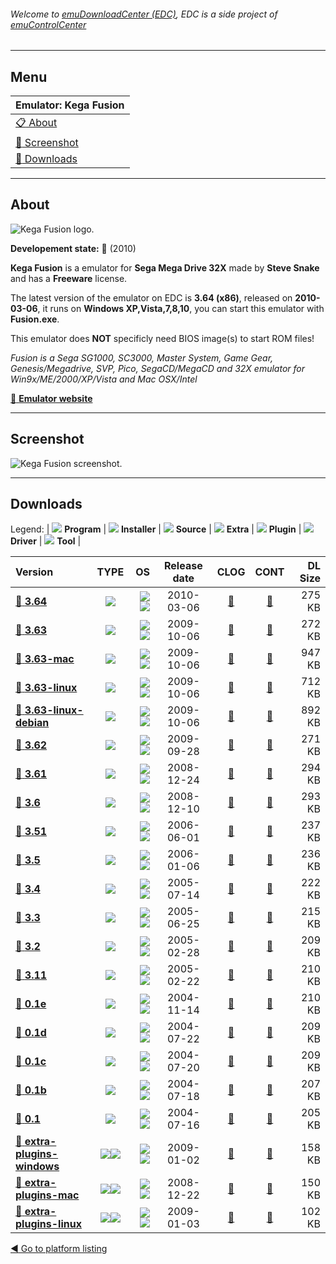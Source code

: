 ###### Welcome to [emuDownloadCenter (EDC)](https://github.com/PhoenixInteractiveNL/emuDownloadCenter/wiki/), EDC is a side project of [emuControlCenter](https://github.com/PhoenixInteractiveNL/emuControlCenter/wiki/)
***
## Menu
| **Emulator: Kega Fusion** |
|:---------|
| [:clipboard: About](#about) |
| [:sunrise: Screenshot](#screenshot) |
| [:floppy_disk: Downloads](#downloads) |
***
## About
![](https://github.com/PhoenixInteractiveNL/emuDownloadCenter/wiki/images_emulator/kegafusion_logo_200.jpg "Kega Fusion logo.")

**Developement state:** :red_circle: (2010)

**Kega Fusion** is a emulator for **Sega Mega Drive 32X** made by **Steve Snake** and has a **Freeware** license.

The latest version of the emulator on EDC is **3.64 (x86)**, released on **2010-03-06**, it runs on **Windows XP,Vista,7,8,10**, you can start this emulator with **Fusion.exe**.

This emulator does **NOT** specificly need BIOS image(s) to start ROM files!

_Fusion is a Sega SG1000, SC3000, Master System, Game Gear, Genesis/Megadrive, SVP, Pico, SegaCD/MegaCD and 32X emulator for Win9x/ME/2000/XP/Vista and Mac OSX/Intel_

[:link: **Emulator website**](http://www.carpeludum.com/kega-fusion/)
***
## Screenshot
![](https://raw.githubusercontent.com/PhoenixInteractiveNL/emuDownloadCenter/master/hooks/kegafusion/emulator_screen_01.jpg "Kega Fusion screenshot.")
***
## Downloads
Legend: | 
![](https://raw.githubusercontent.com/wiki/PhoenixInteractiveNL/emuDownloadCenter/images_misc/icon_program_24.png) **Program** | 
![](https://raw.githubusercontent.com/wiki/PhoenixInteractiveNL/emuDownloadCenter/images_misc/icon_installer_24.png) **Installer** | 
![](https://raw.githubusercontent.com/wiki/PhoenixInteractiveNL/emuDownloadCenter/images_misc/icon_source_code_24.png) **Source** | 
![](https://raw.githubusercontent.com/wiki/PhoenixInteractiveNL/emuDownloadCenter/images_misc/icon_extra_24.png) **Extra** | 
![](https://raw.githubusercontent.com/wiki/PhoenixInteractiveNL/emuDownloadCenter/images_misc/icon_plugin_24.png) **Plugin** | 
![](https://raw.githubusercontent.com/wiki/PhoenixInteractiveNL/emuDownloadCenter/images_misc/icon_driver_24.png) **Driver** | 
![](https://raw.githubusercontent.com/wiki/PhoenixInteractiveNL/emuDownloadCenter/images_misc/icon_tool_24.png) **Tool** | 
 
| Version | TYPE | OS | Release date | CLOG | CONT | DL Size |
|:--------|:----:|---:|:------------:|:----:|:----:|--------:|
| [:floppy_disk: **3.64**](https://github.com/PhoenixInteractiveNL/edc-repo0001/raw/master/kegafusion/3.64.7z) | ![](https://raw.githubusercontent.com/wiki/PhoenixInteractiveNL/emuDownloadCenter/images_misc/icon_program_24.png) | ![](https://raw.githubusercontent.com/wiki/PhoenixInteractiveNL/emuDownloadCenter/images_misc/logo_windows_24.png)![](https://raw.githubusercontent.com/wiki/PhoenixInteractiveNL/emuDownloadCenter/images_misc/icon_32-bit_24.png) | 2010-03-06 | [:page_facing_up:](https://github.com/PhoenixInteractiveNL/edc-repo0001/blob/master/kegafusion/3.64_changelog.txt) | [:mag_right:](https://github.com/PhoenixInteractiveNL/edc-repo0001/blob/master/kegafusion/3.64_contents.txt) | 275 KB |
| [:floppy_disk: **3.63**](https://github.com/PhoenixInteractiveNL/edc-repo0001/raw/master/kegafusion/3.63.7z) | ![](https://raw.githubusercontent.com/wiki/PhoenixInteractiveNL/emuDownloadCenter/images_misc/icon_program_24.png) | ![](https://raw.githubusercontent.com/wiki/PhoenixInteractiveNL/emuDownloadCenter/images_misc/logo_windows_24.png)![](https://raw.githubusercontent.com/wiki/PhoenixInteractiveNL/emuDownloadCenter/images_misc/icon_32-bit_24.png) | 2009-10-06 | [:page_facing_up:](https://github.com/PhoenixInteractiveNL/edc-repo0001/blob/master/kegafusion/3.63_changelog.txt) | [:mag_right:](https://github.com/PhoenixInteractiveNL/edc-repo0001/blob/master/kegafusion/3.63_contents.txt) | 272 KB |
| [:floppy_disk: **3.63-mac**](https://github.com/PhoenixInteractiveNL/edc-repo0001/raw/master/kegafusion/3.63-mac.7z) | ![](https://raw.githubusercontent.com/wiki/PhoenixInteractiveNL/emuDownloadCenter/images_misc/icon_program_24.png) | ![](https://raw.githubusercontent.com/wiki/PhoenixInteractiveNL/emuDownloadCenter/images_misc/logo_mac_24.png)![](https://raw.githubusercontent.com/wiki/PhoenixInteractiveNL/emuDownloadCenter/images_misc/icon_32-bit_24.png) | 2009-10-06 | [:page_facing_up:](https://github.com/PhoenixInteractiveNL/edc-repo0001/blob/master/kegafusion/3.63-mac_changelog.txt) | [:mag_right:](https://github.com/PhoenixInteractiveNL/edc-repo0001/blob/master/kegafusion/3.63-mac_contents.txt) | 947 KB |
| [:floppy_disk: **3.63-linux**](https://github.com/PhoenixInteractiveNL/edc-repo0001/raw/master/kegafusion/3.63-linux.7z) | ![](https://raw.githubusercontent.com/wiki/PhoenixInteractiveNL/emuDownloadCenter/images_misc/icon_program_24.png) | ![](https://raw.githubusercontent.com/wiki/PhoenixInteractiveNL/emuDownloadCenter/images_misc/logo_linux_24.png)![](https://raw.githubusercontent.com/wiki/PhoenixInteractiveNL/emuDownloadCenter/images_misc/icon_32-bit_24.png) | 2009-10-06 | [:page_facing_up:](https://github.com/PhoenixInteractiveNL/edc-repo0001/blob/master/kegafusion/3.63-linux_changelog.txt) | [:mag_right:](https://github.com/PhoenixInteractiveNL/edc-repo0001/blob/master/kegafusion/3.63-linux_contents.txt) | 712 KB |
| [:floppy_disk: **3.63-linux-debian**](https://github.com/PhoenixInteractiveNL/edc-repo0001/raw/master/kegafusion/3.63-linux-debian.7z) | ![](https://raw.githubusercontent.com/wiki/PhoenixInteractiveNL/emuDownloadCenter/images_misc/icon_program_24.png) | ![](https://raw.githubusercontent.com/wiki/PhoenixInteractiveNL/emuDownloadCenter/images_misc/logo_linux_24.png)![](https://raw.githubusercontent.com/wiki/PhoenixInteractiveNL/emuDownloadCenter/images_misc/icon_32-bit_24.png) | 2009-10-06 | [:page_facing_up:](https://github.com/PhoenixInteractiveNL/edc-repo0001/blob/master/kegafusion/3.63-linux-debian_changelog.txt) | [:mag_right:](https://github.com/PhoenixInteractiveNL/edc-repo0001/blob/master/kegafusion/3.63-linux-debian_contents.txt) | 892 KB |
| [:floppy_disk: **3.62**](https://github.com/PhoenixInteractiveNL/edc-repo0001/raw/master/kegafusion/3.62.7z) | ![](https://raw.githubusercontent.com/wiki/PhoenixInteractiveNL/emuDownloadCenter/images_misc/icon_program_24.png) | ![](https://raw.githubusercontent.com/wiki/PhoenixInteractiveNL/emuDownloadCenter/images_misc/logo_windows_24.png)![](https://raw.githubusercontent.com/wiki/PhoenixInteractiveNL/emuDownloadCenter/images_misc/icon_32-bit_24.png) | 2009-09-28 | [:page_facing_up:](https://github.com/PhoenixInteractiveNL/edc-repo0001/blob/master/kegafusion/3.62_changelog.txt) | [:mag_right:](https://github.com/PhoenixInteractiveNL/edc-repo0001/blob/master/kegafusion/3.62_contents.txt) | 271 KB |
| [:floppy_disk: **3.61**](https://github.com/PhoenixInteractiveNL/edc-repo0001/raw/master/kegafusion/3.61.7z) | ![](https://raw.githubusercontent.com/wiki/PhoenixInteractiveNL/emuDownloadCenter/images_misc/icon_program_24.png) | ![](https://raw.githubusercontent.com/wiki/PhoenixInteractiveNL/emuDownloadCenter/images_misc/logo_windows_24.png)![](https://raw.githubusercontent.com/wiki/PhoenixInteractiveNL/emuDownloadCenter/images_misc/icon_32-bit_24.png) | 2008-12-24 | [:page_facing_up:](https://github.com/PhoenixInteractiveNL/edc-repo0001/blob/master/kegafusion/3.61_changelog.txt) | [:mag_right:](https://github.com/PhoenixInteractiveNL/edc-repo0001/blob/master/kegafusion/3.61_contents.txt) | 294 KB |
| [:floppy_disk: **3.6**](https://github.com/PhoenixInteractiveNL/edc-repo0001/raw/master/kegafusion/3.6.7z) | ![](https://raw.githubusercontent.com/wiki/PhoenixInteractiveNL/emuDownloadCenter/images_misc/icon_program_24.png) | ![](https://raw.githubusercontent.com/wiki/PhoenixInteractiveNL/emuDownloadCenter/images_misc/logo_windows_24.png)![](https://raw.githubusercontent.com/wiki/PhoenixInteractiveNL/emuDownloadCenter/images_misc/icon_32-bit_24.png) | 2008-12-10 | [:page_facing_up:](https://github.com/PhoenixInteractiveNL/edc-repo0001/blob/master/kegafusion/3.6_changelog.txt) | [:mag_right:](https://github.com/PhoenixInteractiveNL/edc-repo0001/blob/master/kegafusion/3.6_contents.txt) | 293 KB |
| [:floppy_disk: **3.51**](https://github.com/PhoenixInteractiveNL/edc-repo0001/raw/master/kegafusion/3.51.7z) | ![](https://raw.githubusercontent.com/wiki/PhoenixInteractiveNL/emuDownloadCenter/images_misc/icon_program_24.png) | ![](https://raw.githubusercontent.com/wiki/PhoenixInteractiveNL/emuDownloadCenter/images_misc/logo_windows_24.png)![](https://raw.githubusercontent.com/wiki/PhoenixInteractiveNL/emuDownloadCenter/images_misc/icon_32-bit_24.png) | 2006-06-01 | [:page_facing_up:](https://github.com/PhoenixInteractiveNL/edc-repo0001/blob/master/kegafusion/3.51_changelog.txt) | [:mag_right:](https://github.com/PhoenixInteractiveNL/edc-repo0001/blob/master/kegafusion/3.51_contents.txt) | 237 KB |
| [:floppy_disk: **3.5**](https://github.com/PhoenixInteractiveNL/edc-repo0001/raw/master/kegafusion/3.5.7z) | ![](https://raw.githubusercontent.com/wiki/PhoenixInteractiveNL/emuDownloadCenter/images_misc/icon_program_24.png) | ![](https://raw.githubusercontent.com/wiki/PhoenixInteractiveNL/emuDownloadCenter/images_misc/logo_windows_24.png)![](https://raw.githubusercontent.com/wiki/PhoenixInteractiveNL/emuDownloadCenter/images_misc/icon_32-bit_24.png) | 2006-01-06 | [:page_facing_up:](https://github.com/PhoenixInteractiveNL/edc-repo0001/blob/master/kegafusion/3.5_changelog.txt) | [:mag_right:](https://github.com/PhoenixInteractiveNL/edc-repo0001/blob/master/kegafusion/3.5_contents.txt) | 236 KB |
| [:floppy_disk: **3.4**](https://github.com/PhoenixInteractiveNL/edc-repo0001/raw/master/kegafusion/3.4.7z) | ![](https://raw.githubusercontent.com/wiki/PhoenixInteractiveNL/emuDownloadCenter/images_misc/icon_program_24.png) | ![](https://raw.githubusercontent.com/wiki/PhoenixInteractiveNL/emuDownloadCenter/images_misc/logo_windows_24.png)![](https://raw.githubusercontent.com/wiki/PhoenixInteractiveNL/emuDownloadCenter/images_misc/icon_32-bit_24.png) | 2005-07-14 | [:page_facing_up:](https://github.com/PhoenixInteractiveNL/edc-repo0001/blob/master/kegafusion/3.4_changelog.txt) | [:mag_right:](https://github.com/PhoenixInteractiveNL/edc-repo0001/blob/master/kegafusion/3.4_contents.txt) | 222 KB |
| [:floppy_disk: **3.3**](https://github.com/PhoenixInteractiveNL/edc-repo0001/raw/master/kegafusion/3.3.7z) | ![](https://raw.githubusercontent.com/wiki/PhoenixInteractiveNL/emuDownloadCenter/images_misc/icon_program_24.png) | ![](https://raw.githubusercontent.com/wiki/PhoenixInteractiveNL/emuDownloadCenter/images_misc/logo_windows_24.png)![](https://raw.githubusercontent.com/wiki/PhoenixInteractiveNL/emuDownloadCenter/images_misc/icon_32-bit_24.png) | 2005-06-25 | [:page_facing_up:](https://github.com/PhoenixInteractiveNL/edc-repo0001/blob/master/kegafusion/3.3_changelog.txt) | [:mag_right:](https://github.com/PhoenixInteractiveNL/edc-repo0001/blob/master/kegafusion/3.3_contents.txt) | 215 KB |
| [:floppy_disk: **3.2**](https://github.com/PhoenixInteractiveNL/edc-repo0001/raw/master/kegafusion/3.2.7z) | ![](https://raw.githubusercontent.com/wiki/PhoenixInteractiveNL/emuDownloadCenter/images_misc/icon_program_24.png) | ![](https://raw.githubusercontent.com/wiki/PhoenixInteractiveNL/emuDownloadCenter/images_misc/logo_windows_24.png)![](https://raw.githubusercontent.com/wiki/PhoenixInteractiveNL/emuDownloadCenter/images_misc/icon_32-bit_24.png) | 2005-02-28 | [:page_facing_up:](https://github.com/PhoenixInteractiveNL/edc-repo0001/blob/master/kegafusion/3.2_changelog.txt) | [:mag_right:](https://github.com/PhoenixInteractiveNL/edc-repo0001/blob/master/kegafusion/3.2_contents.txt) | 209 KB |
| [:floppy_disk: **3.11**](https://github.com/PhoenixInteractiveNL/edc-repo0001/raw/master/kegafusion/3.11.7z) | ![](https://raw.githubusercontent.com/wiki/PhoenixInteractiveNL/emuDownloadCenter/images_misc/icon_program_24.png) | ![](https://raw.githubusercontent.com/wiki/PhoenixInteractiveNL/emuDownloadCenter/images_misc/logo_windows_24.png)![](https://raw.githubusercontent.com/wiki/PhoenixInteractiveNL/emuDownloadCenter/images_misc/icon_32-bit_24.png) | 2005-02-22 | [:page_facing_up:](https://github.com/PhoenixInteractiveNL/edc-repo0001/blob/master/kegafusion/3.11_changelog.txt) | [:mag_right:](https://github.com/PhoenixInteractiveNL/edc-repo0001/blob/master/kegafusion/3.11_contents.txt) | 210 KB |
| [:floppy_disk: **0.1e**](https://github.com/PhoenixInteractiveNL/edc-repo0001/raw/master/kegafusion/0.1e.7z) | ![](https://raw.githubusercontent.com/wiki/PhoenixInteractiveNL/emuDownloadCenter/images_misc/icon_program_24.png) | ![](https://raw.githubusercontent.com/wiki/PhoenixInteractiveNL/emuDownloadCenter/images_misc/logo_windows_24.png)![](https://raw.githubusercontent.com/wiki/PhoenixInteractiveNL/emuDownloadCenter/images_misc/icon_32-bit_24.png) | 2004-11-14 | [:page_facing_up:](https://github.com/PhoenixInteractiveNL/edc-repo0001/blob/master/kegafusion/0.1e_changelog.txt) | [:mag_right:](https://github.com/PhoenixInteractiveNL/edc-repo0001/blob/master/kegafusion/0.1e_contents.txt) | 210 KB |
| [:floppy_disk: **0.1d**](https://github.com/PhoenixInteractiveNL/edc-repo0001/raw/master/kegafusion/0.1d.7z) | ![](https://raw.githubusercontent.com/wiki/PhoenixInteractiveNL/emuDownloadCenter/images_misc/icon_program_24.png) | ![](https://raw.githubusercontent.com/wiki/PhoenixInteractiveNL/emuDownloadCenter/images_misc/logo_windows_24.png)![](https://raw.githubusercontent.com/wiki/PhoenixInteractiveNL/emuDownloadCenter/images_misc/icon_32-bit_24.png) | 2004-07-22 | [:page_facing_up:](https://github.com/PhoenixInteractiveNL/edc-repo0001/blob/master/kegafusion/0.1d_changelog.txt) | [:mag_right:](https://github.com/PhoenixInteractiveNL/edc-repo0001/blob/master/kegafusion/0.1d_contents.txt) | 209 KB |
| [:floppy_disk: **0.1c**](https://github.com/PhoenixInteractiveNL/edc-repo0001/raw/master/kegafusion/0.1c.7z) | ![](https://raw.githubusercontent.com/wiki/PhoenixInteractiveNL/emuDownloadCenter/images_misc/icon_program_24.png) | ![](https://raw.githubusercontent.com/wiki/PhoenixInteractiveNL/emuDownloadCenter/images_misc/logo_windows_24.png)![](https://raw.githubusercontent.com/wiki/PhoenixInteractiveNL/emuDownloadCenter/images_misc/icon_32-bit_24.png) | 2004-07-20 | [:page_facing_up:](https://github.com/PhoenixInteractiveNL/edc-repo0001/blob/master/kegafusion/0.1c_changelog.txt) | [:mag_right:](https://github.com/PhoenixInteractiveNL/edc-repo0001/blob/master/kegafusion/0.1c_contents.txt) | 209 KB |
| [:floppy_disk: **0.1b**](https://github.com/PhoenixInteractiveNL/edc-repo0001/raw/master/kegafusion/0.1b.7z) | ![](https://raw.githubusercontent.com/wiki/PhoenixInteractiveNL/emuDownloadCenter/images_misc/icon_program_24.png) | ![](https://raw.githubusercontent.com/wiki/PhoenixInteractiveNL/emuDownloadCenter/images_misc/logo_windows_24.png)![](https://raw.githubusercontent.com/wiki/PhoenixInteractiveNL/emuDownloadCenter/images_misc/icon_32-bit_24.png) | 2004-07-18 | [:page_facing_up:](https://github.com/PhoenixInteractiveNL/edc-repo0001/blob/master/kegafusion/0.1b_changelog.txt) | [:mag_right:](https://github.com/PhoenixInteractiveNL/edc-repo0001/blob/master/kegafusion/0.1b_contents.txt) | 207 KB |
| [:floppy_disk: **0.1**](https://github.com/PhoenixInteractiveNL/edc-repo0001/raw/master/kegafusion/0.1.7z) | ![](https://raw.githubusercontent.com/wiki/PhoenixInteractiveNL/emuDownloadCenter/images_misc/icon_program_24.png) | ![](https://raw.githubusercontent.com/wiki/PhoenixInteractiveNL/emuDownloadCenter/images_misc/logo_windows_24.png)![](https://raw.githubusercontent.com/wiki/PhoenixInteractiveNL/emuDownloadCenter/images_misc/icon_32-bit_24.png) | 2004-07-16 | [:page_facing_up:](https://github.com/PhoenixInteractiveNL/edc-repo0001/blob/master/kegafusion/0.1_changelog.txt) | [:mag_right:](https://github.com/PhoenixInteractiveNL/edc-repo0001/blob/master/kegafusion/0.1_contents.txt) | 205 KB |
| [:floppy_disk: **extra-plugins-windows**](https://github.com/PhoenixInteractiveNL/edc-repo0001/raw/master/kegafusion/extra-plugins-windows.7z) | ![](https://raw.githubusercontent.com/wiki/PhoenixInteractiveNL/emuDownloadCenter/images_misc/icon_extra_24.png)![](https://raw.githubusercontent.com/wiki/PhoenixInteractiveNL/emuDownloadCenter/images_misc/icon_plugin_24.png) | ![](https://raw.githubusercontent.com/wiki/PhoenixInteractiveNL/emuDownloadCenter/images_misc/logo_windows_24.png)![](https://raw.githubusercontent.com/wiki/PhoenixInteractiveNL/emuDownloadCenter/images_misc/icon_32-bit_24.png) | 2009-01-02 | [:page_facing_up:](https://github.com/PhoenixInteractiveNL/edc-repo0001/blob/master/kegafusion/extra-plugins-windows_changelog.txt) | [:mag_right:](https://github.com/PhoenixInteractiveNL/edc-repo0001/blob/master/kegafusion/extra-plugins-windows_contents.txt) | 158 KB |
| [:floppy_disk: **extra-plugins-mac**](https://github.com/PhoenixInteractiveNL/edc-repo0001/raw/master/kegafusion/extra-plugins-mac.7z) | ![](https://raw.githubusercontent.com/wiki/PhoenixInteractiveNL/emuDownloadCenter/images_misc/icon_extra_24.png)![](https://raw.githubusercontent.com/wiki/PhoenixInteractiveNL/emuDownloadCenter/images_misc/icon_plugin_24.png) | ![](https://raw.githubusercontent.com/wiki/PhoenixInteractiveNL/emuDownloadCenter/images_misc/logo_mac_24.png)![](https://raw.githubusercontent.com/wiki/PhoenixInteractiveNL/emuDownloadCenter/images_misc/icon_32-bit_24.png) | 2008-12-22 | [:page_facing_up:](https://github.com/PhoenixInteractiveNL/edc-repo0001/blob/master/kegafusion/extra-plugins-mac_changelog.txt) | [:mag_right:](https://github.com/PhoenixInteractiveNL/edc-repo0001/blob/master/kegafusion/extra-plugins-mac_contents.txt) | 150 KB |
| [:floppy_disk: **extra-plugins-linux**](https://github.com/PhoenixInteractiveNL/edc-repo0001/raw/master/kegafusion/extra-plugins-linux.7z) | ![](https://raw.githubusercontent.com/wiki/PhoenixInteractiveNL/emuDownloadCenter/images_misc/icon_extra_24.png)![](https://raw.githubusercontent.com/wiki/PhoenixInteractiveNL/emuDownloadCenter/images_misc/icon_plugin_24.png) | ![](https://raw.githubusercontent.com/wiki/PhoenixInteractiveNL/emuDownloadCenter/images_misc/logo_linux_24.png)![](https://raw.githubusercontent.com/wiki/PhoenixInteractiveNL/emuDownloadCenter/images_misc/icon_32-bit_24.png) | 2009-01-03 | [:page_facing_up:](https://github.com/PhoenixInteractiveNL/edc-repo0001/blob/master/kegafusion/extra-plugins-linux_changelog.txt) | [:mag_right:](https://github.com/PhoenixInteractiveNL/edc-repo0001/blob/master/kegafusion/extra-plugins-linux_contents.txt) | 102 KB |

[:arrow_backward: Go to platform listing](https://github.com/PhoenixInteractiveNL/emuDownloadCenter/wiki/EDC-Platform-List)
